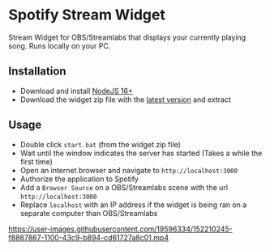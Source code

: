 
# Spotify Stream Widget

Stream Widget for OBS/Streamlabs that displays your currently playing song. Runs locally on your PC.


## Installation

- Download and install [NodeJS 16+](https://nodejs.org/es/download/)
- Download the widget zip file with the [latest version](https://github.com/jorgev259/spotify-stream/archive/refs/heads/main.zip) and extract


## Usage

- Double click `start.bat` (from the widget zip file)
- Wait until the window indicates the server has started (Takes a while the first time)
- Open an internet browser and navigate to `http://localhost:3000`
- Authorize the application to Spotify
- Add a `Browser Source` on a OBS/Streamlabs scene with the url `http://localhost:3000`
- Replace `localhost` with an IP address if the widget is being ran on a separate computer than OBS/Streamlabs

https://user-images.githubusercontent.com/19596334/152210245-f8867867-1100-43c9-b894-cd61727a8c01.mp4

